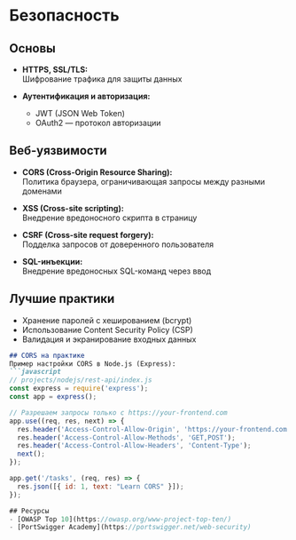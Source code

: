# Безопасность

## Основы
- **HTTPS, SSL/TLS:**  
  Шифрование трафика для защиты данных

- **Аутентификация и авторизация:**  
  - JWT (JSON Web Token)  
  - OAuth2 — протокол авторизации

## Веб-уязвимости
- **CORS (Cross-Origin Resource Sharing):**  
  Политика браузера, ограничивающая запросы между разными доменами

- **XSS (Cross-site scripting):**  
  Внедрение вредоносного скрипта в страницу

- **CSRF (Cross-site request forgery):**  
  Подделка запросов от доверенного пользователя

- **SQL-инъекции:**  
  Внедрение вредоносных SQL-команд через ввод

## Лучшие практики
- Хранение паролей с хешированием (bcrypt)  
- Использование Content Security Policy (CSP)  
- Валидация и экранирование входных данных

```markdown
## CORS на практике
Пример настройки CORS в Node.js (Express):
```javascript
// projects/nodejs/rest-api/index.js
const express = require('express');
const app = express();

// Разрешаем запросы только с https://your-frontend.com
app.use((req, res, next) => {
  res.header('Access-Control-Allow-Origin', 'https://your-frontend.com');
  res.header('Access-Control-Allow-Methods', 'GET,POST');
  res.header('Access-Control-Allow-Headers', 'Content-Type');
  next();
});

app.get('/tasks', (req, res) => {
  res.json([{ id: 1, text: "Learn CORS" }]);
});

## Ресурсы
- [OWASP Top 10](https://owasp.org/www-project-top-ten/)  
- [PortSwigger Academy](https://portswigger.net/web-security)